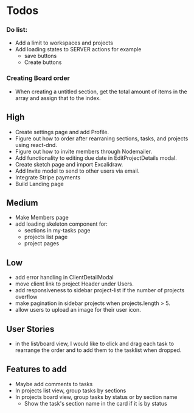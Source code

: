 # Todos

### Do list:

- Add a limit to workspaces and projects
- Add loading states to SERVER actions for example
  - save buttons
  - Create buttons

### Creating Board order

- When creating a untitled section, get the total amount of items in the array and assign that to the index.

## High

- Create settings page and add Profile.
- Figure out how to order after rearraning sections, tasks, and projects using react-dnd.
- Figure out how to invite members through Nodemailer.
- Add functionality to editing due date in EditProjectDetails modal.
- Create sketch page and import Excalidraw.
- Add Invite model to send to other users via email.
- Integrate Stripe payments
- Build Landing page

## Medium

- Make Members page
- add loading skeleton component for:
  - sections in my-tasks page
  - projects list page
  - project pages

## Low

- add error handling in ClientDetailModal
- move client link to project Header under Users.
- add responsiveness to sidebar project-list if the number of projects overflow
- make pagination in sidebar projects when projects.length > 5.
- allow users to upload an image for their user icon.

## User Stories

- in the list/board view, I would like to click and drag each task to rearrange the order and to add them to the tasklist when dropped.

## Features to add

- Maybe add comments to tasks
- In projects list view, group tasks by sections
- In projects board view, group tasks by status or by section name
  - Show the task's section name in the card if it is by status
